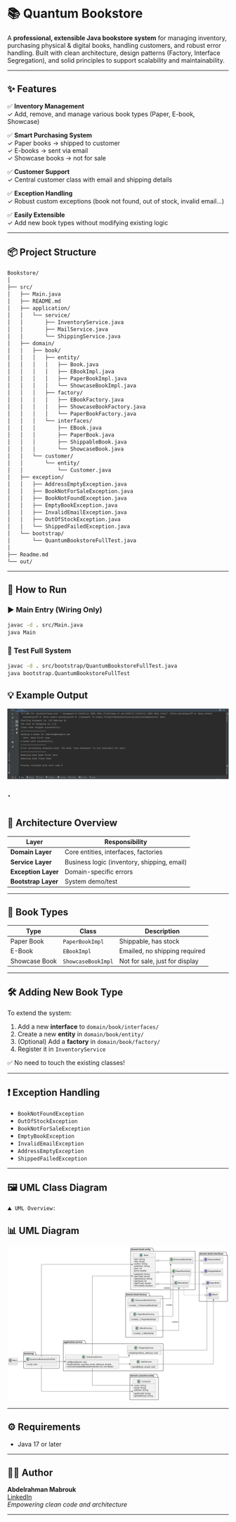 # 📚 Quantum Bookstore

A **professional, extensible Java bookstore system** for managing inventory, purchasing physical & digital books, handling customers, and robust error handling. Built with clean architecture, design patterns (Factory, Interface Segregation), and solid principles to support scalability and maintainability.

---

## ✨ Features

✅ **Inventory Management**  
✓ Add, remove, and manage various book types (Paper, E-book, Showcase)

✅ **Smart Purchasing System**  
✓ Paper books → shipped to customer  
✓ E-books → sent via email  
✓ Showcase books → not for sale

✅ **Customer Support**  
✓ Central customer class with email and shipping details

✅ **Exception Handling**  
✓ Robust custom exceptions (book not found, out of stock, invalid email...)

✅ **Easily Extensible**  
✓ Add new book types without modifying existing logic

---

## 📦 Project Structure

```
Bookstore/
│
├── src/
│   ├── Main.java
│   ├── README.md
│   ├── application/
│   │   └── service/
│   │       ├── InventoryService.java
│   │       ├── MailService.java
│   │       └── ShippingService.java
│   ├── domain/
│   │   ├── book/
│   │   │   ├── entity/
│   │   │   │   ├── Book.java
│   │   │   │   ├── EBookImpl.java
│   │   │   │   ├── PaperBookImpl.java
│   │   │   │   └── ShowcaseBookImpl.java
│   │   │   ├── factory/
│   │   │   │   ├── EBookFactory.java
│   │   │   │   ├── ShowcaseBookFactory.java
│   │   │   │   └── PaperBookFactory.java
│   │   │   └── interfaces/
│   │   │       ├── EBook.java
│   │   │       ├── PaperBook.java
│   │   │       ├── ShippableBook.java
│   │   │       └── ShowcaseBook.java
│   │   └── customer/
│   │       └── entity/
│   │           └── Customer.java
│   ├── exception/
│   │   ├── AddressEmptyException.java
│   │   ├── BookNotForSaleException.java
│   │   ├── BookNotFoundException.java
│   │   ├── EmptyBookException.java
│   │   ├── InvalidEmailException.java
│   │   ├── OutOfStockException.java
│   │   └── ShippedFailedException.java
│   └── bootstrap/
│       └── QuantumBookstoreFullTest.java
│
├── Readme.md
└── out/
```

---

## 🚀 How to Run

### ▶️ Main Entry (Wiring Only)

```bash
javac -d . src/Main.java
java Main
```

### 🧪 Test Full System

```bash
javac -d . src/bootstrap/QuantumBookstoreFullTest.java
java bootstrap.QuantumBookstoreFullTest
```



## 💡 Example Output


![Example OUtput](./assets/Exaple-Output.png)

`
---

## 🧱 Architecture Overview

| Layer             | Responsibility |
|------------------|----------------|
| **Domain Layer**  | Core entities, interfaces, factories |
| **Service Layer** | Business logic (inventory, shipping, email) |
| **Exception Layer** | Domain-specific errors |
| **Bootstrap Layer** | System demo/test |

---

## 📖 Book Types

| Type           | Class              | Description                    |
|----------------|--------------------|--------------------------------|
| Paper Book     | `PaperBookImpl`    | Shippable, has stock           |
| E-Book         | `EBookImpl`        | Emailed, no shipping required  |
| Showcase Book  | `ShowcaseBookImpl` | Not for sale, just for display |

---

## 🛠️ Adding New Book Type

To extend the system:

1. Add a new **interface** to `domain/book/interfaces/`
2. Create a new **entity** in `domain/book/entity/`
3. (Optional) Add a **factory** in `domain/book/factory/`
4. Register it in `InventoryService`

✅ No need to touch the existing classes!

---

## ❗ Exception Handling

- `BookNotFoundException`
- `OutOfStockException`
- `BookNotForSaleException`
- `EmptyBookException`
- `InvalidEmailException`
- `AddressEmptyException`
- `ShippedFailedException`

---

## 🖼️ UML Class Diagram

```
⛰️ UML Overview:
```

## 📊 UML Diagram

![UML Diagram](./assets/Class-Diagram.svg)


---

## ⚙️ Requirements

- Java 17 or later

---

## 👨‍💻 Author

**Abdelrahman Mabrouk**  
[LinkedIn](https://www.linkedin.com/in/abdelrahman-mabrouk-2b579026b)  
_Empowering clean code and architecture_

---
